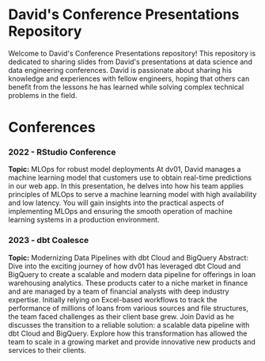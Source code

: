 # David's Conference Presentations Repository
Welcome to David's Conference Presentations repository! This repository is dedicated to sharing slides from David's presentations at data science and data engineering conferences. David is passionate about sharing his knowledge and experiences with fellow engineers, hoping that others can benefit from the lessons he has learned while solving complex technical problems in the field.

# Conferences
### 2022 - RStudio Conference
**Topic:** MLOps for robust model deployments
At dv01, David manages a machine learning model that customers use to obtain real-time predictions in our web app. In this presentation, he delves into how his team applies principles of MLOps to serve a machine learning model with high availability and low latency. You will gain insights into the practical aspects of implementing MLOps and ensuring the smooth operation of machine learning systems in a production environment.

### 2023 - dbt Coalesce
**Topic:** Modernizing Data Pipelines with dbt Cloud and BigQuery
Abstract: Dive into the exciting journey of how dv01 has leveraged dbt Cloud and BigQuery to create a scalable and modern data pipeline for offerings in loan warehousing analytics. These products cater to a niche market in finance and are managed by a team of financial analysts with deep industry expertise. Initially relying on Excel-based workflows to track the performance of millions of loans from various sources and file structures, the team faced challenges as their client base grew. Join David as he discusses the transition to a reliable solution: a scalable data pipeline with dbt Cloud and BigQuery. Explore how this transformation has allowed the team to scale in a growing market and provide innovative new products and services to their clients.
